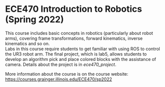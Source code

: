 # ECE470 Introduction to Robotics (Spring 2022)
This course includes basic concepts in robotics (particularly about robot arms), covering frame transformations, forward kinematics, inverse kinematics and so on. <br/>
Labs in this course require students to get familiar with using ROS to control the UR3 robot arm. The final project, which is lab5, allows students to develop an algorithm pick and place colored blocks with the assistance of camera. Details about the project is in *ece470_project*.

More information about the course is on the course website: https://courses.grainger.illinois.edu/ECE470/sp2022
